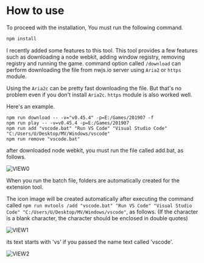 # How to use
To proceed with the installation, You must run the following command.

```bat
npm install
```

I recently added some features to this tool. This tool provides a few features such as downloading a node webkit, adding window registry, removing registry and running the game. command option called ```/download``` can perform downloading the file from nwjs.io server using ```Aria2``` or ```https``` module.

Using the ```Aria2c``` can be pretty fast downloading the file. But that's no problem even if you don't install ```Aria2c```. ```https``` module is also worked well.

Here's an example.

```
npm run download -- -v="v0.45.4" -p=E:/Games/201907 -f
npm run play -- -v=v0.45.4 -p=E:/Games/201907
npm run add "vscode.bat" "Run VS Code" "Visual Studio Code" "C:/Users/U/Desktop/MV/Windows/vscode"
npm run remove "vscode.bat"
```

after downloaded node webkit, you must run the file called add.bat, as follows.

![VIEW0](https://i.imgur.com/OPZzgRW.png)

When you run the batch file, folders are automatically created for the extension tool.

The icon image will be created automatically after executing the command called ```npm run mvtools /add "vscode.bat" "Run VS Code" "Visual Studio Code" "C:/Users/U/Desktop/MV/Windows/vscode"```, as follows. (If the character is a blank character, the character should be enclosed in double quotes)

![VIEW1](https://i.imgur.com/aocOXfW.png)

its text starts with 'vs' if you passed the name text called 'vscode'.

![VIEW2](https://i.imgur.com/H634UOp.png)
